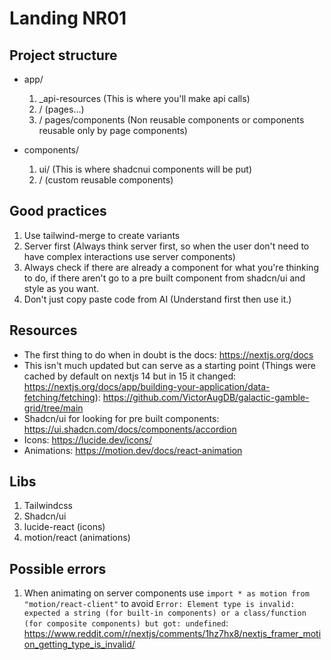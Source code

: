 # Landing NR01

## Project structure

- app/
  1. _api-resources (This is where you'll make api calls)
  2. / (pages...)
  3. / pages/components (Non reusable components or components reusable only by page components)

- components/
  1. ui/ (This is where shadcnui components will be put)
  2. / (custom reusable components)

## Good practices
1. Use tailwind-merge to create variants
2. Server first (Always think server first, so when the user don't need to have complex interactions use server components)
3. Always check if there are already a component for what you're thinking to do, if there aren't go to a pre built component from shadcn/ui and style as you want.
4. Don't just copy paste code from AI (Understand first then use it.)

## Resources
- The first thing to do when in doubt is the docs: https://nextjs.org/docs
- This isn't much updated but can serve as a starting point (Things were cached by default on nextjs 14 but in 15 it changed: https://nextjs.org/docs/app/building-your-application/data-fetching/fetching): https://github.com/VictorAugDB/galactic-gamble-grid/tree/main
- Shadcn/ui for looking for pre built components: https://ui.shadcn.com/docs/components/accordion
- Icons: https://lucide.dev/icons/
- Animations: https://motion.dev/docs/react-animation

## Libs
1. Tailwindcss
2. Shadcn/ui
3. lucide-react (icons)
4. motion/react (animations)

## Possible errors
1. When animating on server components use `import * as motion from "motion/react-client"` to avoid `Error: Element type is invalid: expected a string (for built-in components) or a class/function (for composite components) but got: undefined`: https://www.reddit.com/r/nextjs/comments/1hz7hx8/nextjs_framer_motion_getting_type_is_invalid/
  